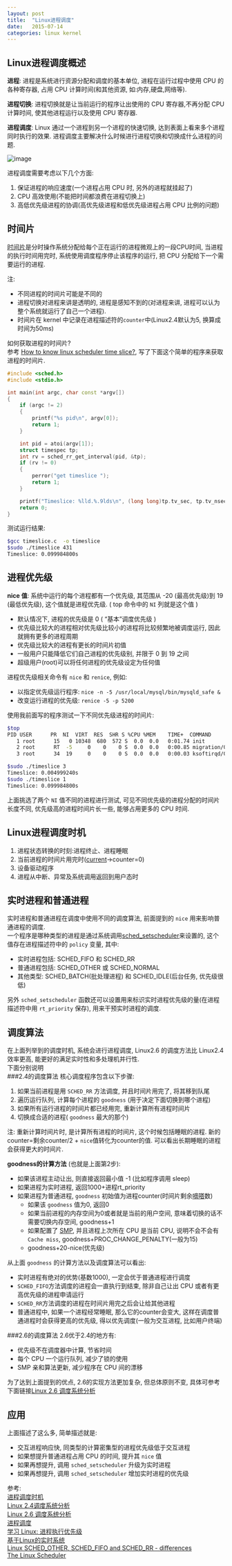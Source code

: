 ```yaml
---
layout: post
title:  "Linux进程调度"
date:   2015-07-14
categories: linux kernel
---
```


## Linux进程调度概述
**进程**: 进程是系统进行资源分配和调度的基本单位, 进程在运行过程中使用 CPU 的各种寄存器, 占用 CPU 计算时间(和其他资源, 如:内存,硬盘,网络等).

**进程切换**: 进程切换就是让当前运行的程序让出使用的 CPU 寄存器,不再分配 CPU 计算时间, 使其他进程运行以及使用 CPU 寄存器.

**进程调度**: Linux 通过一个进程到另一个进程的快速切换, 达到表面上看来多个进程同时执行的效果. 进程调度主要解决什么时候进行进程切换和切换成什么进程的问题.

![image](http://1824.img.pp.sohu.com.cn/images/blog/2012/10/29/15/4/e38795997_13b6f4fa2bdg2_blog.png)

进程调度需要考虑以下几个方面:

1. 保证进程的响应速度(一个进程占用 CPU 时, 另外的进程就挂起了)
2. CPU 高效使用(不能把时间都浪费在进程切换上)
3. 高低优先级进程的协调(高优先级进程和低优先级进程占用 CPU 比例的问题)

## 时间片
[时间片](https://zh.wikipedia.org/wiki/时间片)是分时操作系统分配给每个正在运行的进程微观上的一段CPU时间, 当进程的执行时间用完时, 系统使用调度程序停止该程序的运行, 把 CPU 分配给下一个需要运行的进程.  

注:

* 不同进程的时间片可能是不同的
* 进程切换对进程来讲是透明的, 进程是感知不到的(对进程来讲, 进程可以认为整个系统就运行了自己一个进程).
* 时间片在 kernel 中记录在进程描述符的`counter`中(Linux2.4默认为5, 换算成时间为50ms)

如何获取进程的时间片?  
参考 [How to know linux scheduler time slice?](http://stackoverflow.com/questions/16401294/how-to-know-linux-scheduler-time-slice), 写了下面这个简单的程序来获取进程的时间片.

```cpp
#include <sched.h>
#include <stdio.h>

int main(int argc, char const *argv[])
{
    if (argc != 2)
    {
        printf("%s pid\n", argv[0]);
        return 1;
    }

    int pid = atoi(argv[1]);
    struct timespec tp;
    int rv = sched_rr_get_interval(pid, &tp);
    if (rv != 0)
    {
        perror("get timeslice ");
        return 1;
    }

    printf("Timeslice: %lld.%.9lds\n", (long long)tp.tv_sec, tp.tv_nsec);
    return 0;
}

```

测试运行结果:

```sh
$gcc timeslice.c  -o timeslice
$sudo ./timeslice 431
Timeslice: 0.099984800s
```


## 进程优先级
**nice 值**: 系统中运行的每个进程都有一个优先级, 其范围从 -20 (最高优先级)到 19 (最低优先级), 这个值就是进程优先级. ( top 命令中的 `NI` 列就是这个值 )  

* 默认情况下, 进程的优先级是 0 ( “基本”调度优先级 )
* 优先级比较大的进程相对优先级比较小的进程将比较频繁地被调度运行, 因此就拥有更多的进程周期
* 优先级比较大的进程有更长的时间片初值
* 一般用户只能降低它们自己进程的优先级别, 并限于 0 到 19 之间
* 超级用户(root)可以将任何进程的优先级设定为任何值

进程优先级相关命令有 `nice` 和 `renice`, 例如:  

* 以指定优先级运行程序: `nice -n -5 /usr/local/mysql/bin/mysqld_safe &`  
* 改变运行进程的优先级: `renice -5 -p 5200`

使用我前面写的程序测试一下不同优先级进程的时间片:

```sh
$top
PID USER      PR  NI  VIRT  RES  SHR S %CPU %MEM    TIME+  COMMAND
   1 root      15   0 10348  680  572 S  0.0  0.0   0:01.74 init
   2 root      RT  -5     0    0    0 S  0.0  0.0   0:00.85 migration/0
   3 root      34  19     0    0    0 S  0.0  0.0   0:00.03 ksoftirqd/0

$sudo ./timeslice 3
Timeslice: 0.004999240s
$sudo ./timeslice 1
Timeslice: 0.099984800s
```
上面挑选了两个 `NI` 值不同的进程进行测试, 可见不同优先级的进程分配的时间片长度不同, 优先级高的进程时间片长一些, 能够占用更多的 CPU 时间.

## Linux进程调度时机

1. 进程状态转换的时刻:进程终止、进程睡眠
2. 当前进程的时间片用完时([current](http://stackoverflow.com/questions/12434651/what-is-the-current-in-linux-kernel-source)->counter=0)
3. 设备驱动程序
4. 进程从中断、异常及系统调用返回到用户态时

## 实时进程和普通进程
实时进程和普通进程在调度中使用不同的调度算法, 前面提到的 `nice` 用来影响普通进程的调度.  
一个程序是哪种类型的进程是通过系统调用[sched_setscheduler](http://www.man7.org/linux/man-pages/man2/sched_setscheduler.2.html)来设置的, 这个值存在进程描述符中的 `policy` 变量, 其中:

* 实时进程包括: SCHED_FIFO 和 SCHED_RR
* 普通进程包括: SCHED_OTHER 或 SCHED_NORMAL
* 其他类型: SCHED_BATCH(批处理进程) 和 SCHED_IDLE(后台任务, 优先级很低)

另外 `sched_setscheduler` 函数还可以设置用来标识实时进程优先级的量(在进程描述符中用 `rt_priority` 保存), 用来干预实时进程的调度.

## 调度算法
在上面列举到的调度时机, 系统会进行进程调度, Linux2.6 的调度方法比 Linux2.4 效率更高, 能更好的满足实时性和多处理机并行性.  
下面分别说明  
###2.4的调度算法
核心调度程序包含以下步骤:

1. 如果当前进程是用 `SCHED_RR` 方法调度, 并且时间片用完了, 将其移到队尾
2. 遍历运行队列, 计算每个进程的 `goodness` (用于决定下面切换到哪个进程)
3. 如果所有运行进程的时间片都已经用完, 重新计算所有进程时间片
4. 切换成合适的进程( `goodness` 最大的那个)

注: 重新计算时间片时, 是计算所有进程的时间片, 这个时候包括睡眠的进程. 新的counter=剩余counter/2 + `nice`值转化为counter的值. 可以看出长期睡眠的进程会获得更大的时间片.

**goodness的计算方法** (也就是上面第2步):

* 如果该进程主动让出, 则直接返回最小值 -1 (比如程序调用 sleep)
* 如果进程为实时进程, 返回1000+进程rt_priority
* 如果进程为普通进程,  `goodness` 初始值为进程counter(时间片剩余[嘀嗒](http://oss.org.cn/kernel-book/ch05/5.1.4.htm)数)
    * 如果该 `goodness` 值为0, 返回0
    * 如果当前进程的内存空间为0或者就是当前的用户空间, 意味着切换的话不需要切换内存空间, goodness+1
    * 如果配置了 [SMP](https://zh.wikipedia.org/wiki/對稱多處理), 并且进程上次所在  CPU 是当前 CPU, 说明不会不会有 `Cache miss`, goodness+PROC_CHANGE_PENALTY(一般为15)
    * goodness+20-nice(优先级)

从上面 `goodness` 的计算方法以及调度算法可以看出:

* 实时进程有绝对的优势(基数1000), 一定会优于普通进程进行调度
* `SCHED_FIFO`方法调度的进程会一直执行到结束, 除非自己让出 CPU 或者有更高优先级的进程申请运行
* `SCHED_RR`方法调度的进程在时间片用完之后会让给其他进程
* 普通进程中, 如果一个进程经常睡眠, 那么它的counter会变大, 这样在调度普通进程时会获得更高的优先级, 得以优先调度(一般为交互进程, 比如用户终端)

###2.6的调度算法
2.6优于2.4的地方有:

* 优先级不在调度器中计算, 节省时间
* 每个 CPU 一个运行队列, 减少了锁的使用
* SMP 亲和算法更新, 减少程序在 CPU 间的漂移

为了达到上面提到的优点, 2.6的实现方法更加复杂, 但总体原则不变, 具体可参考下面链接[Linux 2.6 调度系统分析](http://www.ibm.com/developerworks/cn/linux/kernel/l-kn26sch/)

## 应用
上面描述了这么多, 简单描述就是:

* 交互进程响应快, 同类型的计算密集型的进程优先级低于交互进程
* 如果想提升普通进程占用 CPU 的时间, 提升其 `nice` 值
* 如果再想提升, 调用 `sched_setscheduler` 升级为实时进程
* 如果再想提升, 调用 `sched_setscheduler` 增加实时进程的优先级

参考:  
[进程调度时机](http://oss.org.cn/kernel-book/ch05/5.3.2.htm)  
[Linux 2.4调度系统分析](http://www.ibm.com/developerworks/cn/linux/kernel/l-k24sch/)  
[Linux 2.6 调度系统分析](http://www.ibm.com/developerworks/cn/linux/kernel/l-kn26sch/)  
[进程调度](http://www.kerneltravel.net/books/ch07.pdf)  
[学习 Linux: 进程执行优先级](http://www.ibm.com/developerworks/cn/linux/l-lpic1-v3-103-6/)  
[基于Linux的实时系统](https://www.ibm.com/developerworks/cn/linux/embed/l-realtime/)  
[Linux SCHED\_OTHER, SCHED\_FIFO and SCHED\_RR - differences](http://stackoverflow.com/questions/9392415/linux-sched-other-sched-fifo-and-sched-rr-differences)  
[The Linux Scheduler](http://www.linuxjournal.com/article/3910)  
